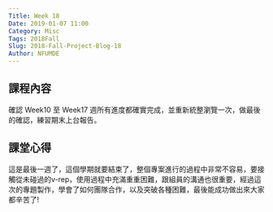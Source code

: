 ```yaml
---
Title: Week 18
Date: 2019-01-07 11:00
Category: Misc
Tags: 2018Fall
Slug: 2018-Fall-Project-Blog-18
Author: NFUMDE
---
```



<!-- PELICAN_END_SUMMARY -->

課程內容
----

確認 Week10 至 Week17 週所有進度都確實完成，並重新統整瀏覽一次，做最後的確認，練習期末上台報告。

課堂心得
----

這是最後一週了，這個學期就要結束了，整個專案進行的過程中非常不容易，要接觸從未碰過的v-rep，使用過程中充滿重重困難，跟組員的溝通也很重要，經過這次的專題製作，學會了如何團隊合作，以及突破各種困難，最後能成功做出來大家都辛苦了!



